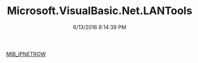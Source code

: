 ﻿---
title: Microsoft.VisualBasic.Net.LANTools
date: 6/13/2016 8:14:39 PM
---

[MIB_IPNETROW](T-Microsoft.VisualBasic.Net.LANTools.MIB_IPNETROW.html)
